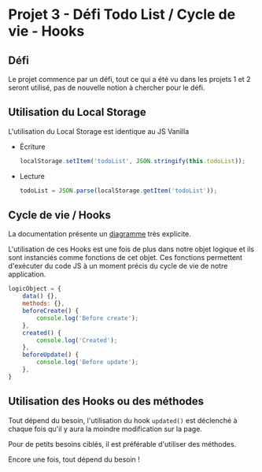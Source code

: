 # Projet 3 - Défi Todo List / Cycle de vie - Hooks

## Défi

Le projet commence par un défi, tout ce qui a été vu dans les projets 1 et 2 seront utilisé, pas de nouvelle notion à chercher pour le défi.

## Utilisation du Local Storage

L'utilisation du Local Storage est identique au JS Vanilla

- Écriture

    ```js
    localStorage.setItem('todoList', JSON.stringify(this.todoList));
    ```

- Lecture

    ```js
    todoList = JSON.parse(localStorage.getItem('todoList'));
    ```

## Cycle de vie / Hooks

La documentation présente un [diagramme](https://vuejs.org/guide/essentials/lifecycle.html#registering-lifecycle-hooks) très explicite.

L'utilisation de ces Hooks est une fois de plus dans notre objet logique et ils sont instanciés comme fonctions de cet objet. Ces fonctions permettent d'exécuter du code JS à un moment précis du cycle de vie de notre application.

```js
logicObject = {
    data() {},
    methods: {},
    beforeCreate() {
        console.log('Before create');
    },
    created() {
        console.log('Created');
    },
    beforeUpdate() {
        console.log('Before update');
    },
}
```

## Utilisation des Hooks ou des méthodes

Tout dépend du besoin, l'utilisation du hook `updated()` est déclenché à chaque fois qu'il y aura la moindre modification sur la page.

Pour de petits besoins ciblés, il est préférable d'utiliser des méthodes.

Encore une fois, tout dépend du besoin !
